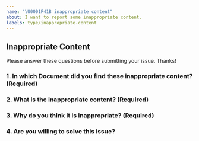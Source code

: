 ```yaml
---
name: "\U0001F41B inappropriate content"
about: I want to report some inappropriate content.
labels: type/inappropriate-content
---
```


## Inappropriate Content

Please answer these questions before submitting your issue. Thanks!

### 1. In which Document did you find these inappropriate content? (Required)

### 2. What is the inappropriate content? (Required)

<!--Provide either text or screenshot-->

### 3. Why do you think it is inappropriate? (Required)

### 4. Are you willing to solve this issue?
